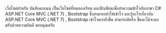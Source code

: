  เว็บไซค์สำหรับ บันทึกคะแนน เป็นเว็บไซค์ที่ทดลองเรียน และฝึกเขียนเพื่อทำความเข้าใจกับภาษา C# ASP.NET Core MVC (.NET 7) ,  Bootstrap 
ซึ่งสามารถทำให้เข้าใจ และรู้อะไรเกี่ยวกับ ASP.NET Core MVC (.NET 7) ,  Bootstrap เข้าใจมากยิ่งขึ้น สามารถติหรือ ชี้แนะได้จะนอมรับด้วยความยินดี ขอบคุณครับ

